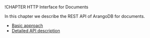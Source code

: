 !CHAPTER HTTP Interface for Documents

In this chapter we describe the REST API of ArangoDB for documents.

  - [Basic approach](AddressAndEtag.md)
  - [Detailed API description](WorkingWithDocuments.md)
